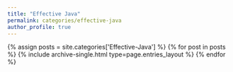 ```yaml
---
title: "Effective Java"
permalink: categories/effective-java
author_profile: true
---
```


{% assign posts = site.categories['Effective-Java'] %}
{% for post in posts %} 
  {% include archive-single.html type=page.entries_layout %} 
{% endfor %}